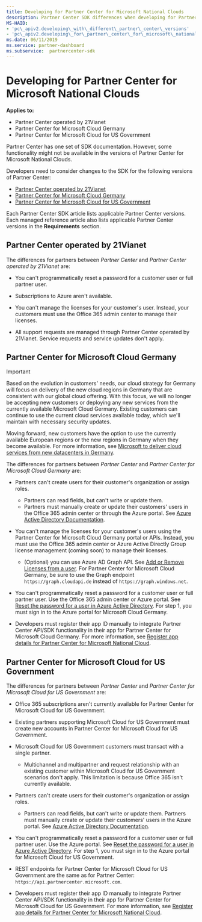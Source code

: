 ```yaml
---
title: Developing for Partner Center for Microsoft National Clouds
description: Partner Center SDK differences when developing for Partner Center for Microsoft National Clouds.
MS-HAID:
- 'pc\_apiv2.developing\_with\_different\_partner\_center\_versions'
- 'pc\_apiv2.developing\_for\_partner\_center\_for\_microsoft\_national\_cloud'
ms.date: 06/11/2019
ms.service: partner-dashboard
ms.subservice:  partnercenter-sdk
---
```


# Developing for Partner Center for Microsoft National Clouds

**Applies to:**

- Partner Center operated by 21Vianet
- Partner Center for Microsoft Cloud Germany
- Partner Center for Microsoft Cloud for US Government

Partner Center has one set of SDK documentation. However, some functionality might not be available in the versions of Partner Center for Microsoft National Clouds.

Developers need to consider changes to the SDK for the following versions of Partner Center:

- [Partner Center operated by 21Vianet](#partner-center-operated-by-21vianet)
- [Partner Center for Microsoft Cloud Germany](#partner-center-for-microsoft-cloud-germany)
- [Partner Center for Microsoft Cloud for US Government](#partner-center-for-microsoft-cloud-for-us-government)

Each Partner Center SDK article lists applicable Partner Center versions. Each managed reference article also lists applicable Partner Center versions in the **Requirements** section.

## Partner Center operated by 21Vianet

The differences for partners between *Partner Center* and *Partner Center operated by 21Vianet* are:

- You can't programmatically reset a password for a customer user or full partner user.

- Subscriptions to Azure aren't available.

- You can't manage the licenses for your customer's user. Instead, your customers must use the Office 365 admin center to manage their licenses.

- All support requests are managed through Partner Center operated by 21Vianet. Service requests and service updates don't apply.

## Partner Center for Microsoft Cloud Germany

> [!IMPORTANT]
> Based on the evolution in customers' needs, our cloud strategy for Germany will focus on delivery of the new cloud regions in Germany that are consistent with our global cloud offering. With this focus, we will no longer be accepting new customers or deploying any new services from the currently available Microsoft Cloud Germany. Existing customers can continue to use the current cloud services available today, which we'll maintain with necessary security updates.
>
> Moving forward, new customers have the option to use the currently available European regions or the new regions in Germany when they become available. For more information, see [Microsoft to deliver cloud services from new datacenters in Germany](https://news.microsoft.com/europe/2018/08/31/microsoft-to-deliver-cloud-services-from-new-datacentres-in-germany-in-2019-to-meet-evolving-customer-needs/).

The differences for partners between *Partner Center* and *Partner Center for Microsoft Cloud Germany* are:

- Partners can't create users for their customer's organization or assign roles.
  - Partners can read fields, but can't write or update them.
  - Partners must manually create or update their customers' users in the Office 365 admin center or through the Azure portal. See [Azure Active Directory Documentation](/azure/active-directory/).

- You can't manage the licenses for your customer's users using the Partner Center for Microsoft Cloud Germany portal or APIs. Instead, you must use the Office 365 admin center or Azure Active Directly Group license management (coming soon) to manage their licenses.
  - (Optional) you can use Azure AD Graph API. See [Add or Remove Licenses from a user](/previous-versions/azure/ad/graph/api/functions-and-actions#assignLicense). For Partner Center for Microsoft Cloud Germany, be sure to use the Graph endpoint `https://graph.cloudapi.de` instead of `https://graph.windows.net`.

- You can't programmatically reset a password for a customer user or full partner user. Use the Office 365 admin center or Azure portal. See [Reset the password for a user in Azure Active Directory](/azure/active-directory/fundamentals/active-directory-users-reset-password-azure-portal). For step 1, you must sign in to the Azure portal for Microsoft Cloud Germany.

- Developers must register their app ID manually to integrate Partner Center API/SDK functionality in their app for Partner Center for Microsoft Cloud Germany. For more information, see [Register app details for Partner Center for Microsoft National Cloud](create-apps-for-partner-center-for-microsoft-national-clouds.md).

## Partner Center for Microsoft Cloud for US Government

The differences for partners between *Partner Center* and *Partner Center for Microsoft Cloud for US Government* are:

- Office 365 subscriptions aren't currently available for Partner Center for Microsoft Cloud for US Government.

- Existing partners supporting Microsoft Cloud for US Government must create new accounts in Partner Center for Microsoft Cloud for US Government.

- Microsoft Cloud for US Government customers must transact with a single partner.
  - Multichannel and multipartner and request relationship with an existing customer within Microsoft Cloud for US Government scenarios don't apply. This limitation is because Office 365 isn't currently available.

- Partners can't create users for their customer's organization or assign roles.
  - Partners can read fields, but can't write or update them. Partners must manually create or update their customers' users in the Azure portal. See [Azure Active Directory Documentation](/azure/active-directory/).

- You can't programmatically reset a password for a customer user or full partner user. Use the Azure portal. See [Reset the password for a user in Azure Active Directory](/azure/active-directory/active-directory-users-reset-password-azure-portal). For step 1, you must sign in to the Azure portal for Microsoft Cloud for US Government.

- REST endpoints for Partner Center for Microsoft Cloud for US Government are the same as for Partner Center: `https://api.partnercenter.microsoft.com`.

- Developers must register their app ID manually to integrate Partner Center API/SDK functionality in their app for Partner Center for Microsoft Cloud for US Government. For more information, see [Register app details for Partner Center for Microsoft National Cloud](create-apps-for-partner-center-for-microsoft-national-clouds.md).